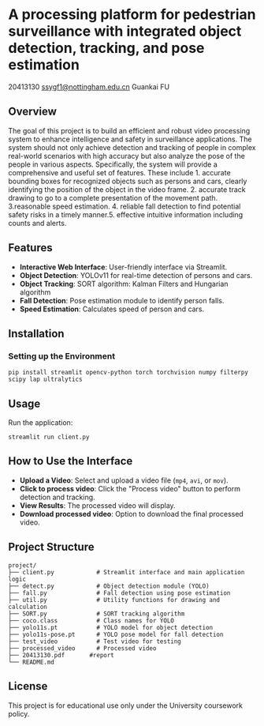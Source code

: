 
# A processing platform for pedestrian surveillance with integrated object detection, tracking, and pose estimation
20413130 ssygf1@nottingham.edu.cn
Guankai FU
## Overview
The goal of this project is to build an efficient and robust video processing system to enhance intelligence and safety in surveillance applications. The system should not only achieve detection and tracking of people in complex real-world scenarios with high accuracy but also analyze the pose of the people in various aspects. Specifically, the system will provide a comprehensive and useful set of features. These include 1. accurate bounding boxes for recognized objects such as persons and cars, clearly identifying the position of the object in the video frame. 2. accurate track drawing to go to a complete presentation of the movement path. 3.reasonable speed estimation. 4. reliable fall detection to find potential safety risks in a timely manner.5. effective intuitive information including counts and alerts.


## Features

* **Interactive Web Interface**: User-friendly interface via Streamlit.
* **Object Detection**: YOLOv11 for real-time detection of persons and cars.
* **Object Tracking**: SORT algorithm: Kalman Filters and Hungarian algorithm
* **Fall Detection**: Pose estimation module to identify person falls.
* **Speed Estimation**: Calculates speed of person and cars.


## Installation


### Setting up the Environment

```
pip install streamlit opencv-python torch torchvision numpy filterpy scipy lap ultralytics
```

## Usage

Run the application:

```
streamlit run client.py
```

## How to Use the Interface

* **Upload a Video**: Select and upload a video file (`mp4`, `avi`, or `mov`).
* **Click to process video**: Click the "Process video" button to perform detection and tracking.
* **View Results**: The processed video will display.
* **Download processed video**: Option to download the final processed video.

## Project Structure

```
project/
├── client.py            # Streamlit interface and main application logic
├── detect.py            # Object detection module (YOLO)
├── fall.py              # Fall detection using pose estimation
├── util.py              # Utility functions for drawing and calculation
├── SORT.py              # SORT tracking algorithm
├── coco.class           # Class names for YOLO
├── yolo11s.pt           # YOLO model for object detection
├── yolo11s-pose.pt      # YOLO pose model for fall detection
├── test_video           # Test video for testing
├── processed_video      # Processed video
├── 20413130.pdf       #report
└── README.md
```

## License
This project is for educational use only under the University coursework policy.
